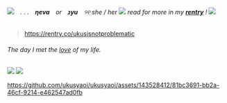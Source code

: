 ###### ![](https://i.imgur.com/S3oNsw7.gif)　. . .　**ηeva**　*or*　**נyu**　୨୧ she / her ![](http://i122.photobucket.com/albums/o260/mhilka/minigifs/stara17.gif) read for more in my **[rentry](https://rentry.co/IAMTHEHERO)** !  ![](http://i122.photobucket.com/albums/o260/mhilka/minigifs/stara16.gif) 
        
> https://rentry.co/ukusisnotproblematic

###### The day I met the [love](https://howlongagogo.com/countdown/ysADjZ2Go0FP?ucd=1) of my life.  

![](https://media.discordapp.net/attachments/1218263829109014598/1218286402056356050/tumblr_inline_p5lxjhJ8k41uli3vd_1280.png?ex=66071ca0&is=65f4a7a0&hm=b8a4ac4dfe276ce37220d786c65a51eef839071e33c5d9037aad9d6df115fe2d&=&format=webp&quality=lossless&width=865&height=473)
![](https://media.discordapp.net/attachments/1218263829109014598/1218286402689700001/tumblr_inline_p5lxnsKJd01uli3vd_1280.png?ex=66071ca1&is=65f4a7a1&hm=fec4270dcce3349bcc35bd2df5701029737610676694548c61b704cb654f2ce1&=&format=webp&quality=lossless)








https://github.com/ukusyaoi/ukusyaoi/assets/143528412/81bc3691-bb2a-46cf-9214-e462547ad0fb
